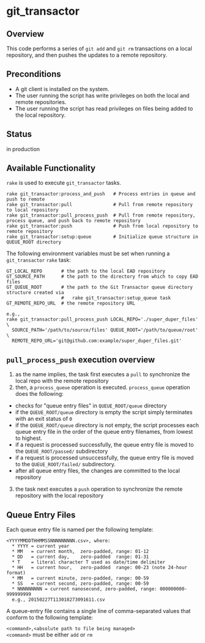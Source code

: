 git_transactor
==============

## Overview

This code performs a series of `git add` and `git rm` transactions on
a local repository, and then pushes the updates to a remote
repository.


## Preconditions

* A git client is installed on the system.
* The user running the script has write privileges
  on both the local and remote repositories.
* The user running the script has read privileges on files being added
  to the local repository.


## Status
in production


## Available Functionality

`rake` is used to execute `git_transactor` tasks.
```
rake git_transactor:process_and_push   # Process entries in queue and push to remote
rake git_transactor:pull               # Pull from remote repository to local repository
rake git_transactor:pull_process_push  # Pull from remote repository, process queue, and push back to remote repository
rake git_transactor:push               # Push from local repository to remote repository
rake git_transactor:setup:queue        # Initialize queue structure in QUEUE_ROOT directory
```

The following environment variables must be set when running a `git_transactor`
`rake` task:

```
GT_LOCAL_REPO       # the path to the local EAD repository
GT_SOURCE_PATH      # the path to the directory from which to copy EAD files
GT_QUEUE_ROOT       # the path to the Git Transactor queue directory structure created via
                    #   rake git_transactor:setup_queue task
GT_REMOTE_REPO_URL  # the remote repository URL

e.g.,
rake git_transactor:pull_process_push LOCAL_REPO='./super_duper_files' \
  SOURCE_PATH='/path/to/source/files' QUEUE_ROOT='/path/to/queue/root' \
  REMOTE_REPO_URL='git@github.com:example/super_duper_files.git'
```


## `pull_process_push` execution overview

1. as the name implies, the task first executes a `pull` to synchronize the local repo with the remote repository
2. then, a `process_queue` operation is executed. `process_queue` operation does the following:
  * checks for "queue entry files" in `QUEUE_ROOT/queue` directory
  * if the `QUEUE_ROOT/queue` directory is empty the script simply terminates with an exit status of `0`
  * if the `QUEUE_ROOT/queue` directory is not empty, the script processes each queue entry file in the order of the queue entry filenames, from lowest to highest.
  * if a request is processed successfully, the queue entry file is moved to the `QUEUE_ROOT/passed/` subdirectory
  * if a request is processed unsuccessfully, the queue entry file is moved to the `QUEUE_ROOT/failed/` subdirectory.
  * after all queue entry files, the changes are committed to the local repository
3. the task next executes a `push` operation to synchronize the remote repository with the local repository


## Queue Entry Files

Each queue entry file is named per the following template:
```
<YYYYMMDDTHHMMSSNNNNNNNNN.csv>, where:
  * YYYY = current year
  * MM   = current month,  zero-padded, range: 01-12
  * DD   = current day,    zero-padded  range: 01-31
  * T    = literal character T used as date/time delimiter
  * HH   = current hour,   zero-padded  range: 00-23 (note 24-hour format)
  * MM   = current minute, zero-padded, range: 00-59
  * SS   = current second, zero-padded, range: 00-59
  * NNNNNNNNN = current nanosecond, zero-padded, range: 000000000-999999999
  e.g., 20150227T113018273091611.csv
```
A queue-entry file contains a single line of comma-separated values
that conform to the following template:

`<command>,<absolute path to file being managed>`  
`<command>` must be either `add` or `rm`
